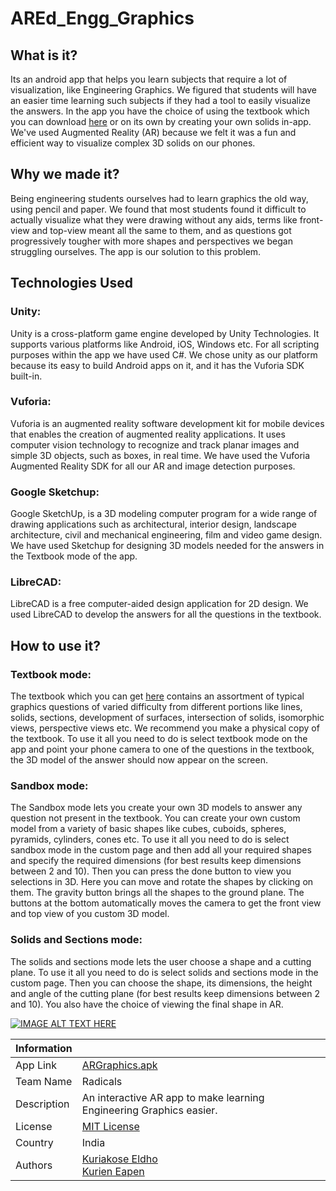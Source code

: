 # AREd_Engg_Graphics
## What is it?
Its an android app that helps you learn subjects that require a lot of visualization, like Engineering Graphics. We figured that students will have an easier time learning such subjects if they had a tool to easily visualize the answers. In the app you have the choice of using the textbook which you can download [here](https://github.com/kryacose/AREd_Engg_Graphics/blob/master/ASSETS/AREdTextbook.pdf) or on its own by creating your own solids in-app. We've used Augmented Reality (AR) because we felt it was a fun and efficient way to visualize complex 3D solids on our phones.

## Why we made it?
Being engineering students ourselves had to learn graphics the old way, using pencil and paper. We found that most students found it difficult to actually visualize what they were drawing without any aids, terms like front-view and top-view meant all the same to them, and as questions got progressively tougher with more shapes and perspectives we began struggling ourselves. The app is our solution to this problem.

## Technologies Used
### Unity:
Unity is a cross-platform game engine developed by Unity Technologies. It supports various platforms like Android, iOS, Windows etc. For all scripting purposes within the app we have used C#. We chose unity as our platform because its easy to build Android apps on it, and it has the Vuforia SDK built-in.
### Vuforia:
Vuforia is an augmented reality software development kit for mobile devices that enables the creation of augmented reality applications. It uses computer vision technology to recognize and track planar images and simple 3D objects, such as boxes, in real time. We have used the Vuforia Augmented Reality SDK for all our AR and image detection purposes.
### Google Sketchup:
Google SketchUp, is a 3D modeling computer program for a wide range of drawing applications such as architectural, interior design, landscape architecture, civil and mechanical engineering, film and video game design. We have used Sketchup for designing 3D models needed for the answers in the Textbook mode of the app.
### LibreCAD:
LibreCAD is a free computer-aided design application for 2D design. We used LibreCAD to develop the answers for all the questions in the textbook.

## How to use it?
### Textbook mode: 
The textbook which you can get [here](https://github.com/kryacose/AREd_Engg_Graphics/blob/master/ASSETS/AREdTextbook.pdf) contains an assortment of typical graphics questions of varied difficulty from different portions like lines, solids, sections, development of surfaces, intersection of solids, isomorphic views, perspective views etc. We recommend you make a physical copy of the textbook. To use it all you need to do is select textbook mode on the app and point your phone camera to one of the questions in the textbook, the 3D model of the answer should now appear on the screen.

### Sandbox mode:
The Sandbox mode lets you create your own 3D models to answer any question not present in the textbook. You can create your own custom model from a variety of basic shapes like cubes, cuboids, spheres, pyramids, cylinders, cones etc. To use it all you need to do is select sandbox mode in the custom page and then add all your required shapes and specify the required dimensions (for best results keep dimensions between 2 and 10). Then you can press the done button to view you selections in 3D. Here you can move and rotate the shapes by clicking on them. The gravity button brings all the shapes to the ground plane. The buttons at the bottom automatically moves the camera to get the front view and top view of you custom 3D model.

### Solids and Sections mode:
The solids and sections mode lets the user choose a shape and a cutting plane. To use it all you need to do is select solids and sections mode in the custom page. Then you can choose the shape, its dimensions, the height and angle of the cutting plane (for best results keep dimensions between 2 and 10). You also have the choice of viewing the final shape in AR.


[![IMAGE ALT TEXT HERE](http://img.youtube.com/vi/LfnsRsBboFo/0.jpg)](http://www.youtube.com/watch?v=LfnsRsBboFo)


| Information  |   |
| -------  | -------  |
| App Link  | [ARGraphics.apk](https://github.com/kryacose/AREd_Engg_Graphics/blob/master/Code/AR%20Graphics.apk)  |
| Team Name  | Radicals  |
| Description  | An interactive AR app to make learning Engineering Graphics easier.  |
| License  | [MIT License](https://github.com/kryacose/AREd_Engg_Graphics/blob/master/LICENSE)  |
| Country  | India  |
| Authors  | [Kuriakose Eldho](https://github.com/kryacose) <br /> [Kurien Eapen](https://github.com/KurienEapen)  |
